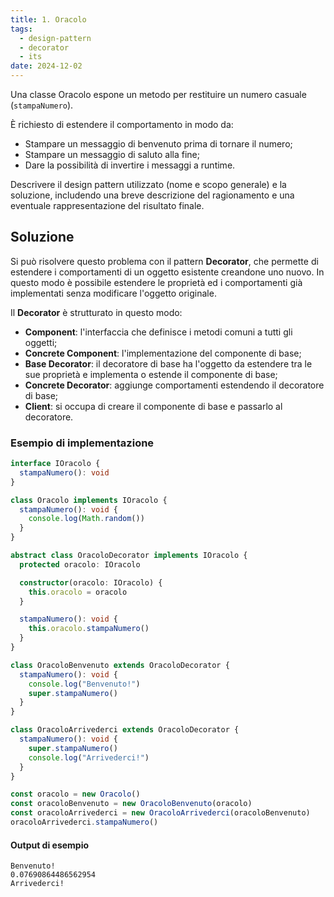 ```yaml
---
title: 1. Oracolo
tags:
  - design-pattern
  - decorator
  - its
date: 2024-12-02
---
```


Una classe Oracolo espone un metodo per restituire un numero casuale (`stampaNumero`).

È richiesto di estendere il comportamento in modo da:

- Stampare un messaggio di benvenuto prima di tornare il numero;
- Stampare un messaggio di saluto alla fine;
- Dare la possibilità di invertire i messaggi a runtime.

Descrivere il design pattern utilizzato (nome e scopo generale) e la soluzione, includendo una breve descrizione del ragionamento e una eventuale rappresentazione del risultato finale.

## Soluzione

Si può risolvere questo problema con il pattern **Decorator**, che permette di estendere i comportamenti di un oggetto esistente creandone uno nuovo. In questo modo è possibile estendere le proprietà ed i comportamenti già implementati senza modificare l'oggetto originale.

Il **Decorator** è strutturato in questo modo:

- **Component**: l'interfaccia che definisce i metodi comuni a tutti gli oggetti;
- **Concrete Component**: l'implementazione del componente di base;
- **Base Decorator**: il decoratore di base ha l'oggetto da estendere tra le sue proprietà e implementa o estende il componente di base;
- **Concrete Decorator**: aggiunge comportamenti estendendo il decoratore di base;
- **Client**: si occupa di creare il componente di base e passarlo al decoratore.

### Esempio di implementazione

```ts title="oracolo.ts"
interface IOracolo {
  stampaNumero(): void
}

class Oracolo implements IOracolo {
  stampaNumero(): void {
    console.log(Math.random())
  }
}

abstract class OracoloDecorator implements IOracolo {
  protected oracolo: IOracolo

  constructor(oracolo: IOracolo) {
    this.oracolo = oracolo
  }

  stampaNumero(): void {
    this.oracolo.stampaNumero()
  }
}

class OracoloBenvenuto extends OracoloDecorator {
  stampaNumero(): void {
    console.log("Benvenuto!")
    super.stampaNumero()
  }
}

class OracoloArrivederci extends OracoloDecorator {
  stampaNumero(): void {
    super.stampaNumero()
    console.log("Arrivederci!")
  }
}

const oracolo = new Oracolo()
const oracoloBenvenuto = new OracoloBenvenuto(oracolo)
const oracoloArrivederci = new OracoloArrivederci(oracoloBenvenuto)
oracoloArrivederci.stampaNumero()
```

#### Output di esempio

```
Benvenuto!
0.07690864486562954
Arrivederci!
```
